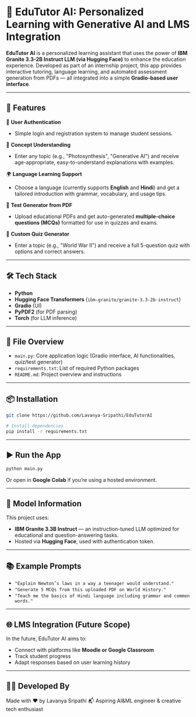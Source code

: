 # 🧠 EduTutor AI: Personalized Learning with Generative AI and LMS Integration

**EduTutor AI** is a personalized learning assistant that uses the power of **IBM Granite 3.3-2B Instruct LLM (via Hugging Face)** to enhance the education experience. Developed as part of an internship project, this app provides interactive tutoring, language learning, and automated assessment generation from PDFs — all integrated into a simple **Gradio-based user interface**.

---

## 🚀 Features

🔐 **User Authentication**

* Simple login and registration system to manage student sessions.

📘 **Concept Understanding**

* Enter any topic (e.g., "Photosynthesis", "Generative AI") and receive age-appropriate, easy-to-understand explanations with examples.

🌍 **Language Learning Support**

* Choose a language (currently supports **English** and **Hindi**) and get a tailored introduction with grammar, vocabulary, and usage tips.

📄 **Test Generator from PDF**

* Upload educational PDFs and get auto-generated **multiple-choice questions (MCQs)** formatted for use in quizzes and exams.

🧪 **Custom Quiz Generator**

* Enter a topic (e.g., "World War II") and receive a full 5-question quiz with options and correct answers.

---

## 🛠️ Tech Stack

* **Python**
* **Hugging Face Transformers** (`ibm-granite/granite-3.3-2b-instruct`)
* **Gradio** (UI)
* **PyPDF2** (for PDF parsing)
* **Torch** (for LLM inference)

---

## 📂 File Overview

* `main.py`: Core application logic (Gradio interface, AI functionalities, quiz/test generator)
* `requirements.txt`: List of required Python packages
* `README.md`: Project overview and instructions

---

## 📦 Installation

```bash
git clone https://github.com/Lavanya-Sripathi/EduTutorAI

# Install dependencies
pip install -r requirements.txt
```

---

## ▶️ Run the App

```bash
python main.py
```

Or open in **Google Colab** if you’re using a hosted environment.

---

## 🤖 Model Information

This project uses:

* **IBM Granite 3.3B Instruct** — an instruction-tuned LLM optimized for educational and question-answering tasks.
* Hosted via **Hugging Face**, used with authentication token.

---

## 📚 Example Prompts

* `"Explain Newton’s laws in a way a teenager would understand."`
* `"Generate 5 MCQs from this uploaded PDF on World History."`
* `"Teach me the basics of Hindi language including grammar and common words."`

---

## 🌐 LMS Integration (Future Scope)

In the future, EduTutor AI aims to:

* Connect with platforms like **Moodle or Google Classroom**
* Track student progress
* Adapt responses based on user learning history

---

## 👩‍💻 Developed By

Made with ❤️ by Lavanya Sripathi
📬 Aspiring AI&ML engineer & creative tech enthusiast


